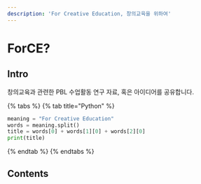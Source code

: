 ```yaml
---
description: 'For Creative Education, 창의교육을 위하여'
---
```


# ForCE?

## Intro

창의교육과 관련한 PBL 수업활동 연구 자료, 혹은 아이디어를 공유합니다. 

{% tabs %}
{% tab title="Python" %}
```python
meaning = "For Creative Education"
words = meaning.split()
title = words[0] + words[1][0] + words[2][0]
print(title)
```
{% endtab %}
{% endtabs %}

## Contents



